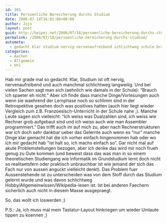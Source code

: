 ```yaml
---
id: 101
title: Persoenliche Bereicherung durchs Studium
date: 2006-07-18T16:01:04+00:00
author: Jojo
layout: post
guid: http://heipei.net/2006/07/18/persoenliche-bereicherung-durchs-studium/
permalink: /2006/07/18/persoenliche-bereicherung-durchs-studium/
autometa:
  - gedacht klar studium nervig nervenaufreibend schlichtweg schule brauch
categories:
  - Aachen
  - Allgemein
  - Uni
---
```

Hab mir grade mal so gedacht: Klar, Studium ist oft nervig, nervenaufreibend und auch manchmal schlichtweg langweilig. Und bei vielen Sachen sagt man sich (aehnlich wie damals in der Schule): &#8220;Brauch ich spaeter eh nicht.&#8221; Aber ich finde dass manche Dinge/Vorlesungen auch wenn sie waehrend der Lernphase noch so schlimm sind in der Retrospektive gesehen doch was positives hatten (auch hier liegt wieder Vergleich zum z.B. Franzoesisch-Unterricht in der Schule nahe ;). Manche Leute sagen sich vielleicht: &#8220;Ich weiss was Dualzahlen sind, ich weiss wie Rechner grob aufgebaut sind und ich weiss auch wie man Assembler programmiert.&#8221; Das trifft auch im auf mich zu, aber nach Rechnerstrukturen war ich doch sehr dankbar ueber das Gelernte auch wenn es &#8220;nur&#8221; manche Dinge klar gemacht hat die ich vorher einfach hingenommen hab oder wo ich mir gedacht hab &#8220;ist halt so, ich machs einfach so&#8221;. Gar nicht mal auf akute Problemstellungen bezogen, aber ich denke das wird mir noch frueh genug zu Gute kommen (und beweist dass das was man in so einem theoretischen Studiengang wie Informatik im Grundstudium lernt doch nicht so realitaetsfern oder praktisch unbrauchbar ist wie jemand der sich das Fach nur von aussen anguckt vielleicht denkt). Das Problem fuer Aussenstehende ist zu unterscheiden was von dem Stoff durch das Studium gelernt wurde und was davon schlichtweg Hobby/Allgemeinwissen/Wikipedia-lesen ist. Ist bei anderen Faechern sicherlich auch nicht in diesem Masse ausgepraegt.

So, das wollt ich loswerden ;)

P.S.: Ja, ich muss mal mein Tastatur-Layout hinkriegen um wieder Umlaute tippen zu koennen ;)